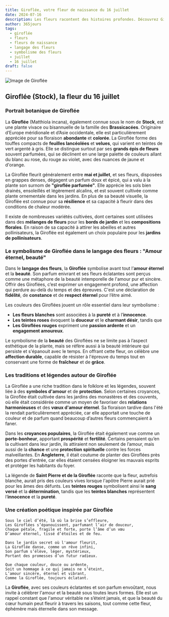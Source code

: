 ```yaml
---
title: Giroflée, votre fleur de naissance du 16 juillet
date: 2024-07-16
description: Les fleurs racontent des histoires profondes. Découvrez Giroflée, votre fleur de naissance du 16 juillet, ses symboles et récits fascinants. Plongez dans sa signification et son langage unique dans l'art floral.
author: 365jours
tags:
  - giroflée
  - fleurs
  - fleurs de naissance
  - langage des fleurs
  - symbolisme des fleurs
  - juillet
  - 16 juillet
draft: false
---
```



![Image de Giroflée](https://cdn.pixabay.com/photo/2017/04/04/18/19/matthiola-tricuspidata-2202665_1280.jpg#center)


## Giroflée (Stock), la fleur du 16 juillet

### Portrait botanique de Giroflée

La **Giroflée** (Matthiola incana), également connue sous le nom de **Stock**, est une plante vivace ou bisannuelle de la famille des **Brassicacées**. Originaire d’Europe méridionale et d’Asie occidentale, elle est particulièrement appréciée pour sa floraison **abondante** et **colorée**. La Giroflée forme des touffes compacts de **feuilles lancéolées** et **velues**, qui varient en teintes de vert argenté à gris. Elle se distingue surtout par ses **grands épis de fleurs** souvent parfumées, qui se déclinent en une large palette de couleurs allant du blanc au rose, du rouge au violet, avec des nuances de jaune et d'orange.

La Giroflée fleurit généralement entre **mai et juillet**, et ses fleurs, disposées en grappes denses, dégagent un parfum doux et épicé, qui a valu à la plante son surnom de **"giroflée parfumée"**. Elle apprécie les sols bien drainés, ensoleillés et légèrement alcalins, et est souvent cultivée comme plante ornementale dans les jardins. En plus de sa beauté visuelle, la Giroflée est connue pour sa **résilience** et sa capacité à fleurir dans des conditions de chaleur modérée.

Il existe de nombreuses variétés cultivées, dont certaines sont utilisées dans des **mélanges de fleurs** pour les **bords de jardin** et les **compositions florales**. En raison de sa capacité à attirer les abeilles et autres pollinisateurs, la Giroflée est également un choix populaire pour les **jardins de pollinisateurs**.

### Le symbolisme de Giroflée dans le langage des fleurs : "Amour éternel, beauté"

Dans le **langage des fleurs**, la **Giroflée** symbolise avant tout l’**amour éternel** et la **beauté**. Son parfum enivrant et ses fleurs éclatantes sont perçus comme une métaphore de la beauté intemporelle de l'amour pur et sincère. Offrir des Giroflées, c’est exprimer un engagement profond, une affection qui perdure au-delà du temps et des épreuves. C'est une déclaration de **fidélité**, de **constance** et de **respect éternel** pour l’être aimé.

Les couleurs des Giroflées jouent un rôle essentiel dans leur symbolisme :

- **Les fleurs blanches** sont associées à la **pureté** et à l’**innocence**.
- **Les teintes roses** évoquent la **douceur** et le **charmant désir**, tandis que
- **Les Giroflées rouges** expriment une **passion ardente** et un **engagement amoureux**.

Le symbolisme de la **beauté** des Giroflées ne se limite pas à l’aspect esthétique de la plante, mais se réfère aussi à la beauté intérieure qui persiste et s'épanouit avec le temps. En offrant cette fleur, on célèbre une **affection durable**, capable de résister à l'épreuve du temps tout en conservant une forme de **fraîcheur** et de **grâce**.

### Les traditions et légendes autour de Giroflée

La Giroflée a une riche tradition dans le folklore et les légendes, souvent liée à des **symboles d'amour** et de **protection**. Selon certaines croyances, la Giroflée était cultivée dans les jardins des monastères et des couvents, où elle était considérée comme un moyen de favoriser des **relations harmonieuses** et des **vœux d'amour éternel**. Sa floraison tardive dans l'été la rendait particulièrement appréciée, car elle apportait une touche de couleur et de parfum quand beaucoup d’autres fleurs commençaient à faner.

Dans les **croyances populaires**, la Giroflée était également vue comme un **porte-bonheur**, apportant **prospérité** et **fertilité**. Certains pensaient qu’en la cultivant dans leur jardin, ils attiraient non seulement de l’amour, mais aussi de la **chance** et une **protection spirituelle** contre les forces malveillantes. En **Angleterre**, il était coutume de planter des Giroflées près des portes d'entrée, car elles étaient censées éloigner les mauvais esprits et protéger les habitants du foyer.

La légende de **Saint Pierre et de la Giroflée** raconte que la fleur, autrefois blanche, aurait pris des couleurs vives lorsque l'apôtre Pierre aurait prié pour les âmes des défunts. Les **teintes rouges** symbolisent ainsi le **sang versé** et la **détermination**, tandis que les **teintes blanches** représentent l’**innocence** et la **pureté**.

### Une création poétique inspirée par Giroflée

```
Sous le ciel d’été, là où la brise s’effleure,
Les Giroflées s’épanouissent, parfumant l’air de douceur,
Chaque pétale, fragile et forte, porte l’âme d’un vœu
D’amour éternel, tissé d’étoiles et de feu.

Dans le jardin secret où l'amour fleurit,
La Giroflée danse, comme un rêve infini,
Son parfum s’élève, léger, mystérieux,
Portant des promesses d’un futur radieux.

Que chaque couleur, douce ou ardente,
Soit un hommage à ce qui jamais ne s’éteint,
L’amour sincère, éternel et vibrant,
Comme la Giroflée, toujours éclatant.
```

La **Giroflée**, avec ses couleurs éclatantes et son parfum envoûtant, nous invite à célébrer l'amour et la beauté sous toutes leurs formes. Elle est un rappel constant que l'amour véritable ne s’éteint jamais, et que la beauté du cœur humain peut fleurir à travers les saisons, tout comme cette fleur, éphémère mais éternelle dans son message.


